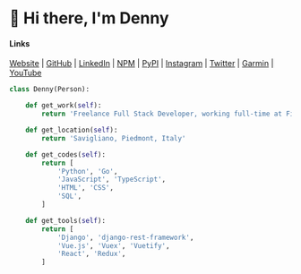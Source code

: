 # 👋 Hi there, I'm Denny

#### Links

[Website](https://www.dennybiasiolli.com/)
|
[GitHub](https://github.com/dennybiasiolli/)
|
[LinkedIn](https://www.linkedin.com/in/dennybiasiolli/)
|
[NPM](https://www.npmjs.com/~dennybiasiolli)
|
[PyPI](https://pypi.org/user/dennybiasiolli/)
|
[Instagram](https://www.instagram.com/dennybiasiolli/)
|
[Twitter](https://twitter.com/dennybiasiolli)
|
[Garmin](https://connect.garmin.com/modern/profile/dennybiasiolli)
|
[YouTube](https://www.youtube.com/user/dennybiasiolli)


```py
class Denny(Person):

    def get_work(self):
        return 'Freelance Full Stack Developer, working full-time at Fingerprint'

    def get_location(self):
        return 'Savigliano, Piedmont, Italy'

    def get_codes(self):
        return [
            'Python', 'Go',
            'JavaScript', 'TypeScript',
            'HTML', 'CSS',
            'SQL',
        ]

    def get_tools(self):
        return [
            'Django', 'django-rest-framework',
            'Vue.js', 'Vuex', 'Vuetify',
            'React', 'Redux',
        ]
```

<!--
**dennybiasiolli/dennybiasiolli** is a ✨ _special_ ✨ repository because its `README.md` (this file) appears on your GitHub profile.

Here are some ideas to get you started:

- 👨🏻‍💻  About Me
- 🔭 I’m currently working on ...
- 🌱 I’m currently learning ...
- 👯 I’m looking to collaborate on ...
- 🤔 I’m looking for help with ...
- 💬 Ask me about ...
- 📫 How to reach me: ...
- 😄 Pronouns: ...
- ⚡ Fun fact: ...
-->
